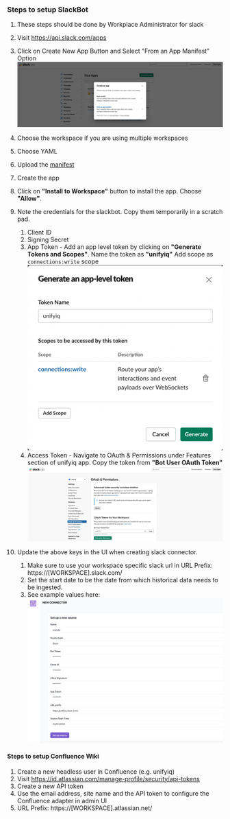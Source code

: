 ### Steps to setup SlackBot

1. These steps should be done by Workplace Administrator for slack
2. Visit https://api.slack.com/apps
3. Click on Create New App Button and Select "From an App Manifest"
   Option ![Create Slack Bot](/resources/images/slack_bot_create.png)
4. Choose the workspace if you are using multiple workspaces
5. Choose YAML
6. Upload the [manifest](unifyiq.yaml)
7. Create the app
8. Click on **"Install to Workspace"** button to install the app. Choose **"Allow"**. 
9. Note the credentials for the slackbot. Copy them temporarily in a scratch pad. 
    1. Client ID
    2. Signing Secret
    3. App Token - Add an app level token by clicking on **"Generate Tokens and Scopes"**.
       Name the token as **"unifyiq"**
       Add scope as `connections:write` scope
       <br>![App Token](/resources/images/app_token.png)<br>
    5. Access Token - Navigate to OAuth & Permissions under Features section of unifyiq app. Copy the token from **"Bot
       User OAuth Token"** ![Bot Auth Token](/resources/images/auth_token.png)
   
10. Update the above keys in the UI when creating slack connector.
      1. Make sure to use your workspace specific slack url in URL Prefix: https://[WORKSPACE].slack.com/
      2. Set the start date to be the date from which historical data needs to be ingested.
      3. See example values here:
      ![Admin UI](/resources/images/setup-slack-admin-ui.png)


#### Steps to setup Confluence Wiki
1. Create a new headless user in Confluence (e.g. unifyiq)
2. Visit https://id.atlassian.com/manage-profile/security/api-tokens
3. Create a new API token
4. Use the email address, site name and the API token to configure the Confluence adapter in admin UI
5. URL Prefix: https://[WORKSPACE].atlassian.net/


